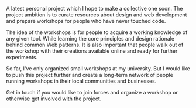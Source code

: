 A latest personal project which I hope to make a collective one soon. The project ambition is to curate resources about design and web development and prepare workshops for people who have never touched code.

The idea of the workshops is for people to acquire a working knowledge of any given tool. While learning the core principles and design rationale behind common Web patterns. It is also important that people walk out of the workshop with their creations available online and ready for further experiments.

So far, I've only organized small workshops at my university. But I would like to push this project further and create a long-term network of people running workshops in their local communities and businesses.

Get in touch if you would like to join forces and organize a workshop or otherwise get involved with the project.  